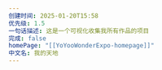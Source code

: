 ```yaml
---
创建时间: 2025-01-20T15:58
优先级: 1.5
一句话描述: 这是一个可视化收集我所有作品的项目
完成: false
homePage: "[[YoYooWonderExpo-homepage]]"
中文名: 我的天地
---
```


